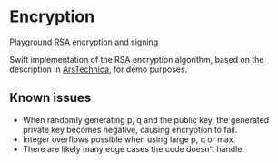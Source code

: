 # Encryption
Playground RSA encryption and signing

Swift implementation of the RSA encryption algorithm, based on the description in [ArsTechnica](https://arstechnica.com/information-technology/2013/10/a-relatively-easy-to-understand-primer-on-elliptic-curve-cryptography/), for demo purposes.

## Known issues

- When randomly generating p, q and the public key, the generated private key becomes negative, causing encryption to fail.
- Integer overflows possible when using large p, q or max.
- There are likely many edge cases the code doesn't handle.